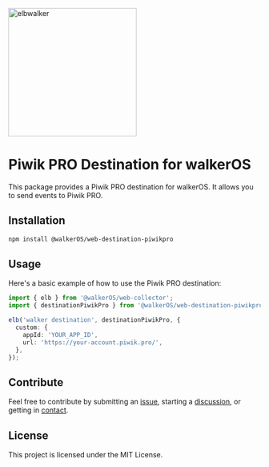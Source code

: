 <p align="left">
  <a href="https://elbwalker.com">
    <img title="elbwalker" src='https://www.elbwalker.com/img/elbwalker_logo.png' width="256px"/>
  </a>
</p>

# Piwik PRO Destination for walkerOS

This package provides a Piwik PRO destination for walkerOS. It allows you to
send events to Piwik PRO.

## Installation

```sh
npm install @walkerOS/web-destination-piwikpro
```

## Usage

Here's a basic example of how to use the Piwik PRO destination:

```typescript
import { elb } from '@walkerOS/web-collector';
import { destinationPiwikPro } from '@walkerOS/web-destination-piwikpro';

elb('walker destination', destinationPiwikPro, {
  custom: {
    appId: 'YOUR_APP_ID',
    url: 'https://your-account.piwik.pro/',
  },
});
```

## Contribute

Feel free to contribute by submitting an
[issue](https://github.com/elbwalker/walkerOS/issues), starting a
[discussion](https://github.com/elbwalker/walkerOS/discussions), or getting in
[contact](https://calendly.com/elb-alexander/30min).

## License

This project is licensed under the MIT License.
